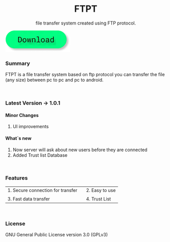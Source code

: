 <h1 align = "center">FTPT</h1>
<p align = "center">file transfer system created using FTP protocol.</p>

<a href="javascript:download('ftpt')"><img src="/public/images/btn.d.webp" alt=""></a>

### Summary
FTPT is a file transfer system based on ftp protocol you can transfer the file (any size) between pc to pc and pc to android.

<br>

### Latest Version -> 1.0.1

#### Minor Changes
1. UI improvements

#### What`s new
1. Now server will ask about new users before they are connected
2. Added Trust list Database

<br>

### Features

|   |   |   |
|---|---|---|
| 1. Secure connection for transfer  |   | 2. Easy to use  |
|   |   |   |   |   |
| 3. Fast data transfer  |   | 4. Trust List  |

<br>

### License
GNU General Public License version 3.0 (GPLv3)